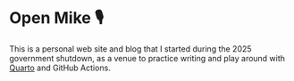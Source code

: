 # Open Mike 🎙️

This is a personal web site and blog that I started during the 2025 government shutdown, as a venue to practice writing and play around with [Quarto](https://quarto.org/) and GitHub Actions.